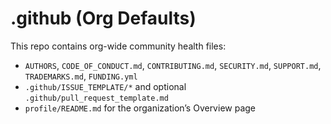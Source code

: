 # .github (Org Defaults)
This repo contains org-wide community health files:
- `AUTHORS`, `CODE_OF_CONDUCT.md`, `CONTRIBUTING.md`, `SECURITY.md`, `SUPPORT.md`, `TRADEMARKS.md`, `FUNDING.yml`
- `.github/ISSUE_TEMPLATE/*` and optional `.github/pull_request_template.md`
- `profile/README.md` for the organization’s Overview page
